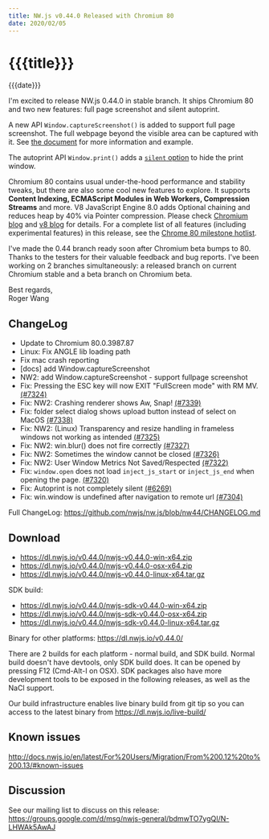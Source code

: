 ```yaml
---
title: NW.js v0.44.0 Released with Chromium 80
date: 2020/02/05
---
```

# {{{title}}}
{{{date}}}

I'm excited to release NW.js 0.44.0 in stable branch. It ships Chromium 80 and two new features: full page screenshot and silent autoprint.

A new API `Window.captureScreenshot()` is added to support full page screenshot. The full webpage beyond the visible area can be captured with it. See [the document](https://nwjs.readthedocs.io/en/nw44/References/Window/#wincapturescreenshotoptions-callback) for more information and example.

The autoprint API `Window.print()` adds a [`silent` option](https://nwjs.readthedocs.io/en/nw44/References/Window/#winprintoptions) to hide the print window.

Chromium 80 contains usual under-the-hood performance and stability tweaks, but there are also some cool new features to explore. It supports **Content Indexing, ECMAScript Modules in Web Workers, Compression Streams** and more. V8 JavaScript Engine 8.0 adds Optional chaining and reduces heap by 40% via Pointer compression. Please check [Chromium blog](https://blog.chromium.org/2019/12/chrome-80-content-indexing-es-modules.html) and [v8 blog](https://v8.dev/blog/v8-release-80) for details. For a complete list of all features (including experimental features) in this release, see the [Chrome 80 milestone hotlist](https://www.chromestatus.com/features#milestone=80).

I've made the 0.44 branch ready soon after Chromium beta bumps to 80. Thanks to the testers for their valuable feedback and bug reports. I've been working on 2 branches simultaneously: a released branch on current Chromium stable and a beta branch on Chromium beta.

Best regards,  
Roger Wang

## ChangeLog

- Update to Chromium 80.0.3987.87
- Linux: Fix ANGLE lib loading path
- Fix mac crash reporting
- [docs] add Window.captureScreenshot
- NW2: add Window.captureScreenshot - support fullpage screenshot
- Fix: Pressing the ESC key will now EXIT "FullScreen mode" with RM MV. [(#7324)](https://github.com/nwjs/nw.js/issues/7324)
- Fix: NW2: Crashing renderer shows Aw, Snap! [(#7339)](https://github.com/nwjs/nw.js/issues/7339)
- Fix: folder select dialog shows upload button instead of select on MacOS [(#7338)](https://github.com/nwjs/nw.js/issues/7338)
- Fix: NW2: (Linux) Transparency and resize handling in frameless windows not working as intended [(#7325)](https://github.com/nwjs/nw.js/issues/7325)
- Fix: NW2: win.blur() does not fire correctly [(#7327)](https://github.com/nwjs/nw.js/issues/7327)
- Fix: NW2: Sometimes the window cannot be closed [(#7326)](https://github.com/nwjs/nw.js/issues/7326)
- Fix: NW2: User Window Metrics Not Saved/Respected [(#7322)](https://github.com/nwjs/nw.js/issues/7322)
- Fix: `window.open` does not load `inject_js_start` or `inject_js_end` when opening the page. [(#7320)](https://github.com/nwjs/nw.js/issues/7320)
- Fix: Autoprint is not completely silent [(#6269)](https://github.com/nwjs/nw.js/issues/6269)
- Fix: win.window is undefined after navigation to remote url [(#7304)](https://github.com/nwjs/nw.js/issues/7304)

Full ChangeLog: https://github.com/nwjs/nw.js/blob/nw44/CHANGELOG.md

## Download 

* https://dl.nwjs.io/v0.44.0/nwjs-v0.44.0-win-x64.zip 
* https://dl.nwjs.io/v0.44.0/nwjs-v0.44.0-osx-x64.zip 
* https://dl.nwjs.io/v0.44.0/nwjs-v0.44.0-linux-x64.tar.gz 

SDK build: 
* https://dl.nwjs.io/v0.44.0/nwjs-sdk-v0.44.0-win-x64.zip 
* https://dl.nwjs.io/v0.44.0/nwjs-sdk-v0.44.0-osx-x64.zip 
* https://dl.nwjs.io/v0.44.0/nwjs-sdk-v0.44.0-linux-x64.tar.gz 

Binary for other platforms: https://dl.nwjs.io/v0.44.0/ 

There are 2 builds for each platform - normal build, and SDK build. Normal build doesn't have devtools, only SDK build does. lt can be opened by pressing F12 (Cmd-Alt-I on OSX). SDK packages also have more development tools to be exposed in the following releases, as well as the NaCl support.

Our build infrastructure enables live binary build from git tip so you can access to the latest binary from https://dl.nwjs.io/live-build/ 

## Known issues 

http://docs.nwjs.io/en/latest/For%20Users/Migration/From%200.12%20to%200.13/#known-issues

## Discussion

See our mailing list to discuss on this release: https://groups.google.com/d/msg/nwjs-general/bdmwTO7ygQI/N-LHWAk5AwAJ
